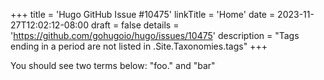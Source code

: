 +++
title = 'Hugo GitHub Issue #10475'
linkTitle = 'Home'
date = 2023-11-27T12:02:12-08:00
draft = false
details = 'https://github.com/gohugoio/hugo/issues/10475'
description = "Tags ending in a period are not listed in .Site.Taxonomies.tags"
+++

You should see two terms below: "foo." and "bar"
